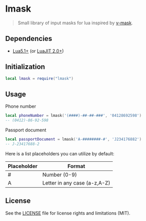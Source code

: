 # lmask

> Small library of input masks for lua inspired by [v-mask](https://github.com/probil/v-mask).

## Dependencies

- [Lua5.1+](https://www.lua.org/download.html) (or [LuaJIT 2.0+](https://luajit.org/))

## Initialization

```lua
local lmask = require("lmask")
```

## Usage

Phone number
```lua
local phoneNumber = lmask('(####)-##-##-###', '04128692598')
-- (0412)-86-92-598
```

Passport document
```lua
local passportDocument = lmask('A-########-#', 'J234176882')
-- J-23417688-2
```

Here is a list placeholders you can utilize by default:

| Placeholder | Format                         |
|-------------|--------------------------------|
| #           | Number (0-9)                   |
| A           | Letter in any case (a-z,A-Z)   |

## License

See the [LICENSE](LICENSE) file for license rights and limitations (MIT).
